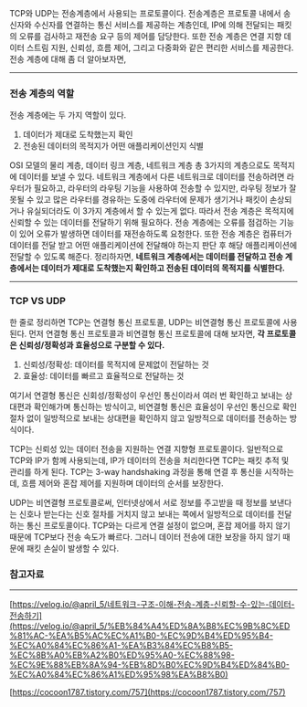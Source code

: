 TCP와 UDP는 전송계층에서 사용되는 프로토콜이다. 전송계층은 프로토콜 내에서 송신자와 수신자를 연결하는 통신 서비스를 제공하는 계층인데, IP에 의해 전달되는 패킷의 오류를 검사하고 재전송 요구 등의 제어를 담당한다. 또한 전송 계층은 연결 지향 데이터 스트림 지원, 신뢰성, 흐름 제어, 그리고 다중화와 같은 편리한 서비스를 제공한다. 전송 계층에 대해 좀 더 알아보자면,

---

### 전송 계층의 역할

전송 계층에는 두 가지 역할이 있다.

1. 데이터가 제대로 도착했는지 확인
2. 전송된 데이터의 목적지가 어떤 애플리케이션인지 식별

OSI 모델의 물리 계층, 데이터 링크 계층, 네트워크 계층 총 3가지의 계층으로도 목적지에 데이터를 보낼 수 있다. 네트워크 계층에서 다른 네트워크로 데이터를 전송하려면 라우터가 필요하고, 라우터의 라우팅 기능을 사용하여 전송할 수 있지만, 라우팅 정보가 잘못될 수 있고 많은 라우터를 경유하는 도중에 라우터에 문제가 생기거나 패킷이 손상되거나 유실되더라도 이 3가지 계층에서 할 수 있는게 없다. 따라서 전송 계층은 목적지에 신뢰할 수 있는 데이터를 전달하기 위해 필요하다. 전송 계층에는 오류를 점검하는 기능이 있어 오류가 발생하면 데이터를 재전송하도록 요청한다. 또한 전송 계층은 컴퓨터가 데이터를 전달 받고 어떤 애플리케이션에 전달해야 하는지 판단 후 해당 애플리케이션에 전달할 수 있도록 해준다. 정리하자면, **네트워크 계층에서는 데이터를 전달하고 전송 계층에서는 데이터가 제대로 도착했는지 확인하고 전송된 데이터의 목적지를 식별한다.** 

---

### TCP VS UDP

한 줄로 정리하면 TCP는 연결형 통신 프로토콜, UDP는 비연결형 통신 프로토콜에 사용된다. 먼저 연결형 통신 프로토콜과 비연결형 통신 프로토콜에 대해 보자면, **각 프로토콜은 신뢰성/정확성과 효율성으로 구분할 수 있다.** 

1. 신뢰성/정확성: 데이터를 목적지에 문제없이 전달하는 것
2. 효율성: 데이터를 빠르고 효율적으로 전달하는 것

여기서 연결형 통신은 신회성/정확성이 우선인 통신이라서 여러 번 확인하고 보내는 상대편과 확인해가며 통신하는 방식이고, 비연결형 통신은 효율성이 우선인 통신으로 확인 절차 없이 일방적으로 보내는 상대편을 확인하지 않고 일방적으로 데이터를 전송하는 방식이다.

TCP는 신뢰성 있는 데이터 전송을 지원하는 연결 지향형 프로토콜이다. 일반적으로 TCP와 IP가 함께 사용되는데, IP가 데이터의 전송을 처리한다면 TCP는 패킷 추적 및 관리를 하게 된다. TCP는 3-way handshaking 과정을 통해 연결 후 통신을 시작하는데, 흐름 제어와 혼잡 제어를 지원하며 데이터의 순서를 보장한다.

UDP는 비연결형 프로토콜로써, 인터넷상에서 서로 정보를 주고받을 때 정보를 보낸다는 신호나 받는다는 신호 절차를 거치지 않고 보내는 쪽에서 일방적으로 데이터를 전달하는 통신 프로토콜이다. TCP와는 다르게 연결 설정이 없으며, 혼잡 제어를 하지 않기 때문에 TCP보다 전송 속도가 빠르다. 그러니 데이터 전송에 대한 보장을 하지 않기 때문에 패킷 손실이 발생할 수 있다. 

### 참고자료

---

[https://velog.io/@april_5/네트워크-구조-이해-전송-계층-신뢰할-수-있는-데이터-전송하기](https://velog.io/@april_5/%EB%84%A4%ED%8A%B8%EC%9B%8C%ED%81%AC-%EA%B5%AC%EC%A1%B0-%EC%9D%B4%ED%95%B4-%EC%A0%84%EC%86%A1-%EA%B3%84%EC%B8%B5-%EC%8B%A0%EB%A2%B0%ED%95%A0-%EC%88%98-%EC%9E%88%EB%8A%94-%EB%8D%B0%EC%9D%B4%ED%84%B0-%EC%A0%84%EC%86%A1%ED%95%98%EA%B8%B0)

[https://cocoon1787.tistory.com/757](https://cocoon1787.tistory.com/757)